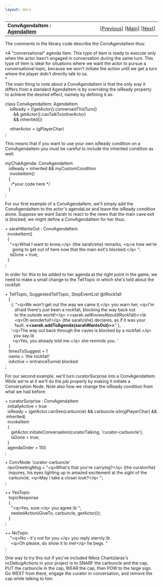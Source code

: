 ```yaml
---
layout: docs
---
```

<table width="100%" data-border="0" data-cellspacing="0"
data-cellpadding="3" data-bgcolor="#C0C0C0">
<colgroup>
<col style="width: 50%" />
<col style="width: 50%" />
</colgroup>
<tbody>
<tr>
<td style="text-align: left;"><strong>ConvAgendaItem : <a
href="agendaitem.html">AgendaItem</a><br />
</strong></td>
<td style="text-align: right;"><a href="agendaitem.html">[Previous]</a>
<a href="generalintroduction.html">[Main]</a> <a
href="delayedagendaitem.html">[Next]</a></td>
</tr>
</tbody>
</table>

  
The comments in the library code describe the ConvAgendaItem thus:  
  
*A "conversational" agenda item. This type of item is ready to execute
only when the actor hasn't engaged in conversation during the same turn.
This type of item is ideal for situations where we want the actor to
pursue a conversational topic, because we won't initiate the action
until we get a turn where the player didn't directly talk to us.  
*  
The main thing to note about a ConvAgendaItem is that the only way it
differs from a standard AgendaItem is by overriding the isReady
property  
to achieve the desired effect, namely by defining it as:  
  
class ConvAgendaItem: AgendaItem  
    isReady = (!getActor().conversedThisTurn()   
       && getActor().canTalkTo(otherActor)  
       && inherited())   
  
    otherActor = (gPlayerChar)  
;   
  
This means that if you want to use your own isReady condition on a
ConvAgendaItem you must be careful to include the inherited condition as
well:  
  
myChatAgenda: ConvAgendaItem  
   isReady = inherited && myCustomCondition  
    invokeItem()  
   {  
     /\*your code here \*/  
   }  
;  
  
For our first example of a ConvAgendaItem, we'll simply add the
ConvAgendaItem to the actor's agendaList and leave the isReady condition
alone. Suppose we want Sarah to react to the news that the main cave
exit is blocked; we might define a ConvAgendaItem for her thus:  
  
+ sarahWantsOut : ConvAgendaItem  
  invokeItem()  
  {  
    "\<q\>What I want to know,\</q\> {the sarah/she} remarks, \<q\>is how we're  
      going to get out of here now that the main exit's blocked.\</q\> ";  
    isDone = true;  
  }  
;  
  
In order for this to be added to her agenda at the right point in the
game, we need to make a small change to the TellTopic in which she's
told about the rockfall:  
  
+ TellTopic, SuggestedTellTopic, StopEventList @tRockfall  
   \[  
     {: "\<q\>We won't get out the way we came it,\</q\> you warn her, \<q\>I'm  
        afraid there's just been a rockfall, blocking the way back out  
        to the outside world!\</q\> \<\<sarah.setKnowsAbout(tRockfall)\>\>\b  
        \<q\>Oh wonderful!\</q\> {the sarah/she} declares, as if it was your  
        fault. **\<\<sarah.addToAgenda(sarahWantsOut)\>\>**" },  
     '\<q\>The way out back through the caves is blocked by a rockfall.\</q\>  
       you say.\b  
      \<q\>Yes, you already told me.\</q\> she reminds you. '           
   \]       
   timesToSuggest = 1  
   name = 'the rockfall'  
   isActive = entranceTunnel.blocked  
;  
  
For our second example, we'll turn curatorSurprise into a
ConvAgendaItem. While we're at it we'll do the job properly by making it
initiate a Conversation Node. Note also how we change the isReady
condition from what we had before:  
  
+ curatorSurprise : ConvAgendaItem  
  initiallyActive = true  
  isReady = (getActor.canSee(carbuncle) && carbuncle.isIn(gPlayerChar) && inherited)  
  invokeItem  
  {  
     getActor.initiateConversation(curatorTalking, 'curator-carbuncle');  
     isDone = true;  
  }    
  agendaOrder = 150  
;  
  
+ ConvNode 'curator-carbuncle'  
  npcGreetingMsg = "\<q\>What's that you're carrying?\</q\> {the curator/he}  
   inquires, his eyes lighting up in amazed excitement at the sight of the  
   carbuncle, \<q\>May I take a closer look?\</q\> ";  
;  
  
++ YesTopic  
   topicResponse  
   {  
     "\<q\>Yes, sure.\</q\> you agree.\b ";  
     nestedAction(GiveTo, carbuncle, getActor());  
   }  
;  
  
++ NoTopic  
    "\<q\>No - it's not for you.\</q\> you reply sternly.\b  
     \<q\>Oh please, do show it to me!\</q\> he begs. "  
;     
  
One way to try this out if you've included Nikos Chantziaras's
ncDebugActions in your project is to SNARF the carbuncle and the cap,
PUT the carbuncle in the cap, WEAR the cap, then POW to the large sign.
Go WEST from there, engage the curator in conversation, and remove the
cap while talking to him.  
  
  
  
